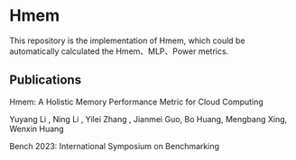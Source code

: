 # Hmem
This repository is the implementation of Hmem, which could be automatically calculated the Hmem、MLP、Power metrics.

## Publications

Hmem: A Holistic Memory Performance Metric for Cloud Computing

Yuyang Li , Ning Li , Yilei Zhang , Jianmei Guo, Bo Huang, Mengbang Xing, Wenxin Huang

Bench 2023: International Symposium on Benchmarking